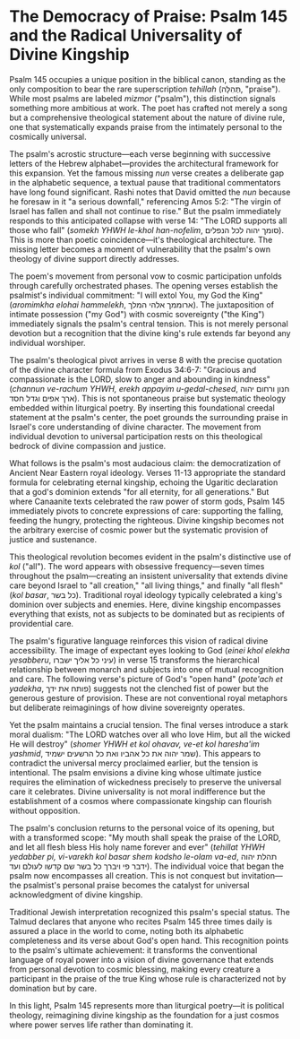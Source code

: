 # The Democracy of Praise: Psalm 145 and the Radical Universality of Divine Kingship

Psalm 145 occupies a unique position in the biblical canon, standing as the only composition to bear the rare superscription *tehillah* (תְּהִלָּה, "praise"). While most psalms are labeled *mizmor* ("psalm"), this distinction signals something more ambitious at work. The poet has crafted not merely a song but a comprehensive theological statement about the nature of divine rule, one that systematically expands praise from the intimately personal to the cosmically universal.

The psalm's acrostic structure—each verse beginning with successive letters of the Hebrew alphabet—provides the architectural framework for this expansion. Yet the famous missing *nun* verse creates a deliberate gap in the alphabetic sequence, a textual pause that traditional commentators have long found significant. Rashi notes that David omitted the *nun* because he foresaw in it "a serious downfall," referencing Amos 5:2: "The virgin of Israel has fallen and shall not continue to rise." But the psalm immediately responds to this anticipated collapse with verse 14: "The LORD supports all those who fall" (*somekh YHWH le-khol han-nofelim*, סומך יהוה לכל הנפלים). This is more than poetic coincidence—it's theological architecture. The missing letter becomes a moment of vulnerability that the psalm's own theology of divine support directly addresses.

The poem's movement from personal vow to cosmic participation unfolds through carefully orchestrated phases. The opening verses establish the psalmist's individual commitment: "I will extol You, my God the King" (*aromimkha elohai hammelekh*, ארוממך אלהי המלך). The juxtaposition of intimate possession ("my God") with cosmic sovereignty ("the King") immediately signals the psalm's central tension. This is not merely personal devotion but a recognition that the divine king's rule extends far beyond any individual worshiper.

The psalm's theological pivot arrives in verse 8 with the precise quotation of the divine character formula from Exodus 34:6-7: "Gracious and compassionate is the LORD, slow to anger and abounding in kindness" (*channun ve-rachum YHWH, erekh appayim u-gedal-chesed*, חנון ורחום יהוה ארך אפים וגדל חסד). This is not spontaneous praise but systematic theology embedded within liturgical poetry. By inserting this foundational creedal statement at the psalm's center, the poet grounds the surrounding praise in Israel's core understanding of divine character. The movement from individual devotion to universal participation rests on this theological bedrock of divine compassion and justice.

What follows is the psalm's most audacious claim: the democratization of Ancient Near Eastern royal ideology. Verses 11-13 appropriate the standard formula for celebrating eternal kingship, echoing the Ugaritic declaration that a god's dominion extends "for all eternity, for all generations." But where Canaanite texts celebrated the raw power of storm gods, Psalm 145 immediately pivots to concrete expressions of care: supporting the falling, feeding the hungry, protecting the righteous. Divine kingship becomes not the arbitrary exercise of cosmic power but the systematic provision of justice and sustenance.

This theological revolution becomes evident in the psalm's distinctive use of *kol* ("all"). The word appears with obsessive frequency—seven times throughout the psalm—creating an insistent universality that extends divine care beyond Israel to "all creation," "all living things," and finally "all flesh" (*kol basar*, כל בשר). Traditional royal ideology typically celebrated a king's dominion over subjects and enemies. Here, divine kingship encompasses everything that exists, not as subjects to be dominated but as recipients of providential care.

The psalm's figurative language reinforces this vision of radical divine accessibility. The image of expectant eyes looking to God (*einei khol elekha yesabberu*, עיני כל אליך ישברו) in verse 15 transforms the hierarchical relationship between monarch and subjects into one of mutual recognition and care. The following verse's picture of God's "open hand" (*pote'ach et yadekha*, פותח את ידך) suggests not the clenched fist of power but the generous gesture of provision. These are not conventional royal metaphors but deliberate reimaginings of how divine sovereignty operates.

Yet the psalm maintains a crucial tension. The final verses introduce a stark moral dualism: "The LORD watches over all who love Him, but all the wicked He will destroy" (*shomer YHWH et kol ohavav, ve-et kol haresha'im yashmid*, שמר יהוה את כל אהביו ואת כל הרשעים ישמיד). This appears to contradict the universal mercy proclaimed earlier, but the tension is intentional. The psalm envisions a divine king whose ultimate justice requires the elimination of wickedness precisely to preserve the universal care it celebrates. Divine universality is not moral indifference but the establishment of a cosmos where compassionate kingship can flourish without opposition.

The psalm's conclusion returns to the personal voice of its opening, but with a transformed scope: "My mouth shall speak the praise of the LORD, and let all flesh bless His holy name forever and ever" (*tehillat YHWH yedabber pi, vi-varekh kol basar shem kodsho le-olam va-ed*, תהלת יהוה ידבר פי ויברך כל בשר שם קדשו לעולם ועד). The individual voice that began the psalm now encompasses all creation. This is not conquest but invitation—the psalmist's personal praise becomes the catalyst for universal acknowledgment of divine kingship.

Traditional Jewish interpretation recognized this psalm's special status. The Talmud declares that anyone who recites Psalm 145 three times daily is assured a place in the world to come, noting both its alphabetic completeness and its verse about God's open hand. This recognition points to the psalm's ultimate achievement: it transforms the conventional language of royal power into a vision of divine governance that extends from personal devotion to cosmic blessing, making every creature a participant in the praise of the true King whose rule is characterized not by domination but by care.

In this light, Psalm 145 represents more than liturgical poetry—it is political theology, reimagining divine kingship as the foundation for a just cosmos where power serves life rather than dominating it.